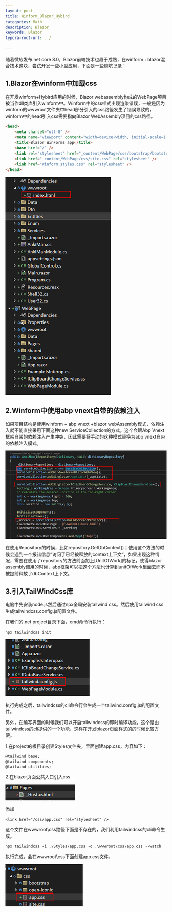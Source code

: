 ```yaml
---
layout: post
title: Winform_Blazor_Hybird
categories: Math
description: Blazor
keywords: Blazor
typora-root-url: ../

---
```


随着微软发布.net core 8.0，Blazor前端技术也趋于成熟，在winform +blazor混合技术这块，尝试开发一些小型应用，下面是一些趟坑记录：

## 1.Blazor在winform中加载css

在开发winform+Hybird应用的时候，Blazor webassembly构成的WebPage项目被当作dll类库引入winform中。Winform中的css样式出现渲染错误，一般是因为winform的wwwroot文件夹中head部分引入的css路径发生了错误导致的，winform中的head引入css需要指向Blazor WebAssembly项目的css路径。

````html
<head>
    <meta charset="utf-8" />
    <meta name="viewport" content="width=device-width, initial-scale=1.0, maximum-scale=1.0, user-scalable=no" />
    <title>Blazor WinForms app</title>
    <base href="/" />
    <link rel="stylesheet" href="_content/WebPage/css/bootstrap/bootstrap.min.css" />
    <link href="_content/WebPage/css/site.css" rel="stylesheet" />
    <link href="Winform.styles.css" rel="stylesheet" />
</head>

````

![image-20231203202408300](/images/posts/image-20231203202408300.png)

## 2.Winform中使用abp vnext自带的依赖注入

如果项目结构是使用winform + abp vnext +blazor webAssembly模式，依赖注入就不能直接采用下面这种new ServiceCollection的方式。这个会跟Abp Vnext框架自带的依赖注入产生冲突，因此需要将手动的这种模式替换为abp vnext自带的依赖注入模式。

![image-20231210144839532](/images/posts/image-20231210144839532.png)

在使用Repository的时候，比如repository.GetDbContext()；使用这个方法的时候会遇到一个报错信息”访问了已经被释放的context上下文“，如果出现这种情况，需要在使用了repository的方法前面加上[UnitOfWork]的标记，使得blazor assembly调用的时候，abp框架可以把这个方法也计算到unitOfWork里面去而不被提前释放了dbContext上下文。

## 3.引入TailWindCss库

电脑中先安装node.js然后通过npx全局安装tailwind css。然后使用tailwind css生成tailwindcss.config.js配置文件。

在我们的.net project目录下面，cmd命令行执行：

````shell
npx tailwindcss init
````

![image-20231223170157210](/images/posts/image-20231223170157210.png)

执行完成之后，tailwindcss的cli命令行会生成一个tailwind.config.js的配置文件。

另外，在编写界面的时候我们可以开启tailwindcss的即时编译功能，这个是由tailwindcss的cli提供的一个功能，这样在开发blazor页面样式的的时候比较方便。

1.在project的根目录创建Styles文件夹，里面创建app.css，内容如下：

```shel
@tailwind base;
@tailwind components;
@tailwind utilities;

```

2.在blazor页面公共入口引入css

![image-20231223190108390](/images/posts/image-20231223190108390.png)

添加

````shell
<link href="/css/app.css" rel="stylesheet" />
````

这个文件在wwwroot\css路径下面是不存在的，我们利用tailwindcss的cli命令生成。

````shell
npx tailwindcss -i .\Styles\app.css -o .\wwwroot\css\app.css --watch
````

执行完成，会在wwwroot\css下面创建app.css文件，

![image-20231223190341458](/images/posts/image-20231223190341458.png)

